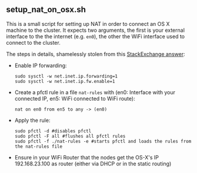 
## setup_nat_on_osx.sh

This is a small script for setting up NAT in order to connect an OS X machine to the cluster. It expects
two arguments, the first is your external interface to the the internet (e.g. `en0`), the other the WiFi interface used to connect to the cluster.

The steps in details, shamelessly stolen from this [StackExchange answer](http://apple.stackexchange.com/a/192183):

* Enable IP forwarding:

      sudo sysctl -w net.inet.ip.forwarding=1
      sudo sysctl -w net.inet.ip.fw.enable=1

* Create a pfctl rule in a file `nat-rules` with (en0: Interface with your connected IP, en5: WiFi connected to WiFi route):

      nat on en0 from en5 to any -> (en0)

* Apply the rule:

      sudo pfctl -d #disables pfctl
      sudo pfctl -F all #flushes all pfctl rules
      sudo pfctl -f ./nat-rules -e #starts pfctl and loads the rules from the nat-rules file

* Ensure in your WiFi Router that the nodes get the OS-X's IP 192.168.23.100 as router (either via DHCP or in the static routing)
